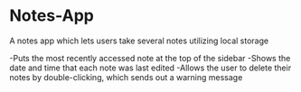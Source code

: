 # Notes-App
A notes app which lets users take several notes utilizing local storage


-Puts the most recently accessed note at the top of the sidebar
-Shows the date and time that each note was last edited
-Allows the user to delete their notes by double-clicking, which sends out a warning message
